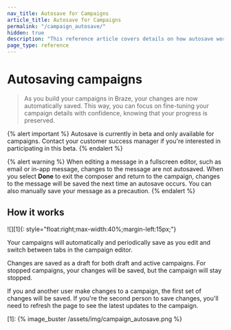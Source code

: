 ```yaml
---
nav_title: Autosave for Campaigns
article_title: Autosave for Campaigns
permalink: "/campaign_autosave/"
hidden: true
description: "This reference article covers details on how autosave works for campaigns."
page_type: reference
---
```


# Autosaving campaigns

> As you build your campaigns in Braze, your changes are now automatically saved. This way, you can focus on fine-tuning your campaign details with confidence, knowing that your progress is preserved.

{% alert important %}
Autosave is currently in beta and only available for campaigns. Contact your customer success manager if you're interested in participating in this beta.
{% endalert %}

{% alert warning %}
When editing a message in a fullscreen editor, such as email or in-app message, changes to the message are not autosaved. When you select **Done** to exit the composer and return to the campaign, changes to the message will be saved the next time an autosave occurs. You can also manually save your message as a precaution.
{% endalert %}

## How it works

![][1]{: style="float:right;max-width:40%;margin-left:15px;"}

Your campaigns will automatically and periodically save as you edit and switch between tabs in the campaign editor.

Changes are saved as a draft for both draft and active campaigns. For stopped campaigns, your changes will be saved, but the campaign will stay stopped.

If you and another user make changes to a campaign, the first set of changes will be saved. If you're the second person to save changes, you'll need to refresh the page to see the latest updates to the campaign.

[1]: {% image_buster /assets/img/campaign_autosave.png %}
